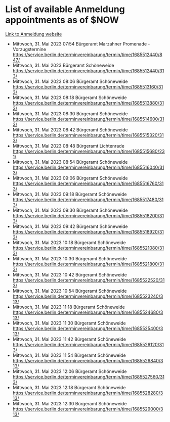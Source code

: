 # List of available Anmeldung appointments as of $NOW
[Link to Anmeldung website](https://service.berlin.de/terminvereinbarung/termin/tag.php?termin=1&anliegen[]=120686&dienstleisterlist=122210,122217,327316,122219,327312,122227,327314,122231,327346,122243,327348,122254,122252,329742,122260,329745,122262,329748,122271,327278,122273,327274,122277,327276,330436,122280,327294,122282,327290,122284,327292,122291,327270,122285,327266,122286,327264,122296,327268,150230,329760,122297,327286,122294,327284,122312,329763,122314,329775,122304,327330,122311,327334,122309,327332,317869,122281,327352,122279,329772,122283,122276,327324,122274,327326,122267,329766,122246,327318,122251,327320,122257,327322,122208,327298,122226,327300&herkunft=http%3A%2F%2Fservice.berlin.de%2Fdienstleistung%2F120686%2F)
- Mittwoch, 31. Mai 2023 07:54 Bürgeramt Marzahner Promenade - Vorzugstermine https://service.berlin.de/terminvereinbarung/termin/time/1685512440/847/
- Mittwoch, 31. Mai 2023  Bürgeramt Schöneweide https://service.berlin.de/terminvereinbarung/termin/time/1685512440/313/
- Mittwoch, 31. Mai 2023 08:06 Bürgeramt Schöneweide https://service.berlin.de/terminvereinbarung/termin/time/1685513160/313/
- Mittwoch, 31. Mai 2023 08:18 Bürgeramt Schöneweide https://service.berlin.de/terminvereinbarung/termin/time/1685513880/313/
- Mittwoch, 31. Mai 2023 08:30 Bürgeramt Schöneweide https://service.berlin.de/terminvereinbarung/termin/time/1685514600/313/
- Mittwoch, 31. Mai 2023 08:42 Bürgeramt Schöneweide https://service.berlin.de/terminvereinbarung/termin/time/1685515320/313/
- Mittwoch, 31. Mai 2023 08:48 Bürgeramt Lichtenrade https://service.berlin.de/terminvereinbarung/termin/time/1685515680/231/
- Mittwoch, 31. Mai 2023 08:54 Bürgeramt Schöneweide https://service.berlin.de/terminvereinbarung/termin/time/1685516040/313/
- Mittwoch, 31. Mai 2023 09:06 Bürgeramt Schöneweide https://service.berlin.de/terminvereinbarung/termin/time/1685516760/313/
- Mittwoch, 31. Mai 2023 09:18 Bürgeramt Schöneweide https://service.berlin.de/terminvereinbarung/termin/time/1685517480/313/
- Mittwoch, 31. Mai 2023 09:30 Bürgeramt Schöneweide https://service.berlin.de/terminvereinbarung/termin/time/1685518200/313/
- Mittwoch, 31. Mai 2023 09:42 Bürgeramt Schöneweide https://service.berlin.de/terminvereinbarung/termin/time/1685518920/313/
- Mittwoch, 31. Mai 2023 10:18 Bürgeramt Schöneweide https://service.berlin.de/terminvereinbarung/termin/time/1685521080/313/
- Mittwoch, 31. Mai 2023 10:30 Bürgeramt Schöneweide https://service.berlin.de/terminvereinbarung/termin/time/1685521800/313/
- Mittwoch, 31. Mai 2023 10:42 Bürgeramt Schöneweide https://service.berlin.de/terminvereinbarung/termin/time/1685522520/313/
- Mittwoch, 31. Mai 2023 10:54 Bürgeramt Schöneweide https://service.berlin.de/terminvereinbarung/termin/time/1685523240/313/
- Mittwoch, 31. Mai 2023 11:18 Bürgeramt Schöneweide https://service.berlin.de/terminvereinbarung/termin/time/1685524680/313/
- Mittwoch, 31. Mai 2023 11:30 Bürgeramt Schöneweide https://service.berlin.de/terminvereinbarung/termin/time/1685525400/313/
- Mittwoch, 31. Mai 2023 11:42 Bürgeramt Schöneweide https://service.berlin.de/terminvereinbarung/termin/time/1685526120/313/
- Mittwoch, 31. Mai 2023 11:54 Bürgeramt Schöneweide https://service.berlin.de/terminvereinbarung/termin/time/1685526840/313/
- Mittwoch, 31. Mai 2023 12:06 Bürgeramt Schöneweide https://service.berlin.de/terminvereinbarung/termin/time/1685527560/313/
- Mittwoch, 31. Mai 2023 12:18 Bürgeramt Schöneweide https://service.berlin.de/terminvereinbarung/termin/time/1685528280/313/
- Mittwoch, 31. Mai 2023 12:30 Bürgeramt Schöneweide https://service.berlin.de/terminvereinbarung/termin/time/1685529000/313/
